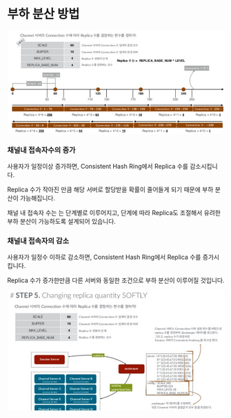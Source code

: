 부하 분산 방법
======================

![formula](images/formula.png)

### 채널내 접속자수의 증가

사용자가 일정이상 증가하면, Consistent Hash Ring에서 Replica 수를 감소시킵니다.

Replica 수가 작아진 만큼 해당 서버로 할당받을 확률이 줄어들게 되기 때문에 부하 분산이 가능해집니다.

채널 내 접속자 수는 는 단계별로 이루어지고, 단계에 따라 Replica도 조절해서 유려한 부하 분산이 가능하도록 설계되어 있습니다.


### 채널내 접속자의 감소

사용자가 일정수 이하로 감소하면, Consistent Hash Ring에서 Replica 수를 증가시킵니다.

Replica 수가 증가한만큼 다른 서버와 동일한 조건으로 부하 분산이 이루어질 것입니다.

![routing](images/routing.png)